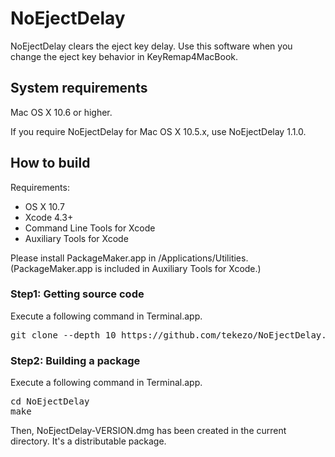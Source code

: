 NoEjectDelay
============

NoEjectDelay clears the eject key delay.
Use this software when you change the eject key behavior in KeyRemap4MacBook.


System requirements
-------------------

Mac OS X 10.6 or higher.

If you require NoEjectDelay for Mac OS X 10.5.x, use NoEjectDelay 1.1.0.


How to build
------------

Requirements:

* OS X 10.7
* Xcode 4.3+
* Command Line Tools for Xcode
* Auxiliary Tools for Xcode

Please install PackageMaker.app in /Applications/Utilities.
(PackageMaker.app is included in Auxiliary Tools for Xcode.)

### Step1: Getting source code

Execute a following command in Terminal.app.

<pre>
git clone --depth 10 https://github.com/tekezo/NoEjectDelay.git
</pre>

### Step2: Building a package

Execute a following command in Terminal.app.

<pre>
cd NoEjectDelay
make
</pre>

Then, NoEjectDelay-VERSION.dmg has been created in the current directory.
It's a distributable package.
